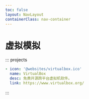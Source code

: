 ```yaml
---
toc: false
layout: NavLayout
containerClass: nav-container
---
```


# 虚拟模拟

::: projects

```yaml
- icon: '@websites/virtualbox.ico'
  name: VirtualBox
  desc: 免费开源跨平台虚拟机软件。
  link: https://www.virtualbox.org/
```

:::
